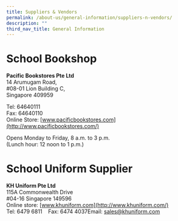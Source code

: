 ```yaml
---
title: Suppliers & Vendors
permalink: /about-us/general-information/suppliers-n-vendors/
description: ""
third_nav_title: General Information
---
```

School Bookshop
===============
**Pacific Bookstores Pte Ltd**  <br>
14 Arumugam Road,  
#08-01 Lion Building C,  
Singapore 409959

Tel: 64640111  
Fax: 64640110  
Online Store: [www.pacificbookstores.com](http://www.pacificbookstores.com/)

Opens Monday to Friday, 8 a.m. to 3 p.m.  
(Lunch hour: 12 noon to 1 p.m.)

School Uniform Supplier
=======================

**KH Uniform Pte Ltd**  
115A Commonwealth Drive   
#04-16 Singapore 149596  
Online store: [www.khuniform.com](http://www.khuniform.com/)  
Tel: 6479 6811    Fax: 6474 4037Email: [sales@khuniform.com](mailto:sales@khuniform.com)